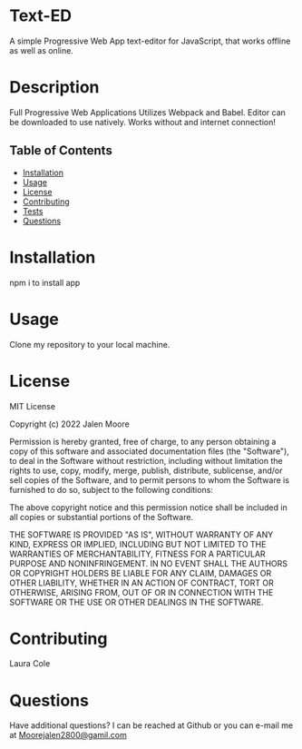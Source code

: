 # Text-ED

A simple Progressive Web App text-editor for JavaScript, that works offline as well as online.



# Description

Full Progressive Web Applications
Utilizes Webpack and Babel.
Editor can be downloaded to use natively.
Works without and internet connection!


## Table of Contents
  - [Installation](#installation)
  - [Usage](#usage)
  - [License](#license)
  - [Contributing](#contributing)
  - [Tests](#tests)
  - [Questions](#questions)

# Installation

npm i to install app

# Usage

Clone my repository to your local machine.

# License

MIT License

Copyright (c) 2022 Jalen Moore

Permission is hereby granted, free of charge, to any person obtaining a copy of this software and associated documentation files (the "Software"), to deal in the Software without restriction, including without limitation the rights to use, copy, modify, merge, publish, distribute, sublicense, and/or sell copies of the Software, and to permit persons to whom the Software is furnished to do so, subject to the following conditions:

The above copyright notice and this permission notice shall be included in all copies or substantial portions of the Software.

THE SOFTWARE IS PROVIDED "AS IS", WITHOUT WARRANTY OF ANY KIND, EXPRESS OR IMPLIED, INCLUDING BUT NOT LIMITED TO THE WARRANTIES OF MERCHANTABILITY, FITNESS FOR A PARTICULAR PURPOSE AND NONINFRINGEMENT. IN NO EVENT SHALL THE AUTHORS OR COPYRIGHT HOLDERS BE LIABLE FOR ANY CLAIM, DAMAGES OR OTHER LIABILITY, WHETHER IN AN ACTION OF CONTRACT, TORT OR OTHERWISE, ARISING FROM, OUT OF OR IN CONNECTION WITH THE SOFTWARE OR THE USE OR OTHER DEALINGS IN THE SOFTWARE.

# Contributing

Laura Cole

# Questions

Have additional questions? I can be reached at Github or you can e-mail me at Moorejalen2800@gamil.com
